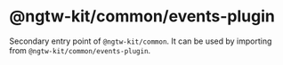 # @ngtw-kit/common/events-plugin

Secondary entry point of `@ngtw-kit/common`. It can be used by importing from `@ngtw-kit/common/events-plugin`.
